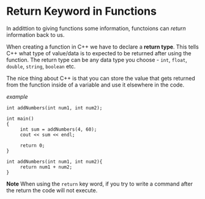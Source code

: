# Return Keyword in Functions #

In addittion to giving functions some information, functoions can *return* information back to us.

When creating a function in C++ we have to declare a **return type**.  This tells C++ what type of value/data is to expected to be returned after using the function.  The return type can be any data type you choose - `int`, `float`, `double`, `string`, `boolean` etc.

The nice thing about C++ is that you can store the value that gets returned from the function inside of a variable and use it elsewhere in the code.

*example*
```
int addNumbers(int num1, int num2);

int main()
{
     int sum = addNumbers(4, 60);
     cout << sum << endl;

     return 0;
}

int addNumbers(int num1, int num2){
     return num1 + num2;
}
```

**Note**
When using the `return` key word, if you try to write a command after the return the code will not execute.
